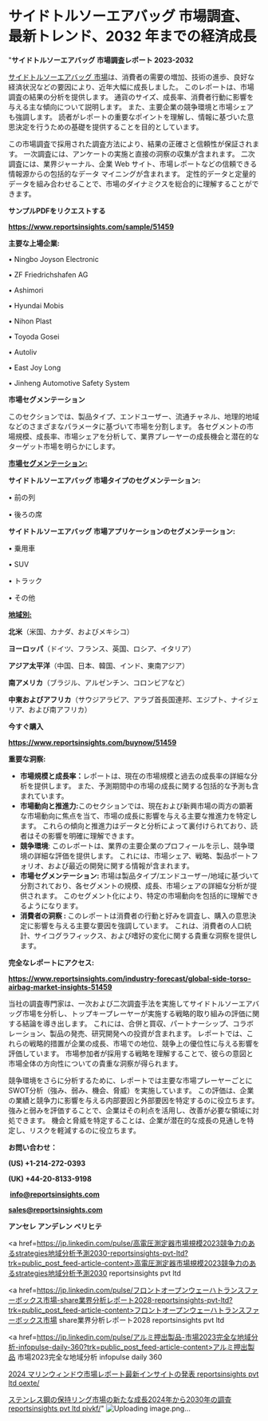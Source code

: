 # サイドトルソーエアバッグ 市場調査、最新トレンド、2032 年までの経済成長

"<strong>サイドトルソーエアバッグ 市場調査レポート 2023-2032</strong>

<a href=https://www.reportsinsights.com/sample/51459>サイドトルソーエアバッグ 市場</a>は、消費者の需要の増加、技術の進歩、良好な経済状況などの要因により、近年大幅に成長しました。 このレポートは、市場調査の結果の分析を提供します。 通貨のサイズ、成長率、消費者行動に影響を与える主な傾向について説明します。 また、主要企業の競争環境と市場シェアも強調します。 読者がレポートの重要なポイントを理解し、情報に基づいた意思決定を行うための基礎を提供することを目的としています。

この市場調査で採用された調査方法により、結果の正確さと信頼性が保証されます。 一次調査には、アンケートの実施と直接の洞察の収集が含まれます。 二次調査には、業界ジャーナル、企業 Web サイト、市場レポートなどの信頼できる情報源からの包括的なデータ マイニングが含まれます。 定性的データと定量的データを組み合わせることで、市場のダイナミクスを総合的に理解することができます。

<strong><b>サンプルPDFをリクエストする</b></strong>

<a href=https://www.reportsinsights.com/sample/51459><strong><u>https://www.reportsinsights.com/sample/51459</u></strong></a>

<strong>主要な上場企業:</strong>

• Ningbo Joyson Electronic

• ZF Friedrichshafen AG

• Ashimori

• Hyundai Mobis

• Nihon Plast

• Toyoda Gosei

• Autoliv

• East Joy Long

• Jinheng Automotive Safety System

<strong>市場セグメンテーション</strong>

このセクションでは、製品タイプ、エンドユーザー、流通チャネル、地理的地域などのさまざまなパラメータに基づいて市場を分割します。 各セグメントの市場規模、成長率、市場シェアを分析して、業界プレーヤーの成長機会と潜在的なターゲット市場を明らかにします。

<strong><u>市場セグメンテーション</u></strong><strong><u>:</u></strong>

<strong>サイドトルソーエアバッグ 市場タイプのセグメンテーション:</strong>

• 前の列

• 後ろの席

<strong>サイドトルソーエアバッグ 市場アプリケーションのセグメンテーション:</strong>

• 乗用車

• SUV

• トラック

• その他

<strong><u>地域別</u></strong><strong><u>:</u></strong>

<strong>北米</strong>（米国、カナダ、およびメキシコ）

<strong>ヨーロッパ</strong>（ドイツ、フランス、英国、ロシア、イタリア）

<strong>アジア太平洋</strong>（中国、日本、韓国、インド、東南アジア）

<strong>南アメリカ</strong>（ブラジル、アルゼンチン、コロンビアなど）

<strong>中東およびアフリカ</strong>（サウジアラビア、アラブ首長国連邦、エジプト、ナイジェリア、および南アフリカ）

<strong>今すぐ購入</strong>

<a href=https://www.reportsinsights.com/buynow/51459><strong><u>https://www.reportsinsights.com/buynow/51459</u></strong></a>

<strong>重要な洞察:</strong>
<ul>
  <li><strong>市場規模と成長率：</strong>レポートは、現在の市場規模と過去の成長率の詳細な分析を提供します。 また、予測期間中の市場の成長に関する包括的な予測も含まれています。</li>
  <li><strong>市場動向と推進力:</strong>このセクションでは、現在および新興市場の両方の顕著な市場動向に焦点を当て、市場の成長に影響を与える主要な推進力を特定します。 これらの傾向と推進力はデータと分析によって裏付けられており、読者はその影響を明確に理解できます。</li>
  <li><strong>競争環境</strong>: このレポートは、業界の主要企業のプロフィールを示し、競争環境の詳細な評価を提供します。 これには、市場シェア、戦略、製品ポートフォリオ、および最近の開発に関する情報が含まれます。</li>
  <li><strong>市場セグメンテーション: </strong>市場は製品タイプ/エンドユーザー/地域に基づいて分割されており、各セグメントの規模、成長、市場シェアの詳細な分析が提供されます。 このセグメント化により、特定の市場動向を包括的に理解できるようになります。</li>
  <li><strong>消費者の洞察 : </strong>このレポートは消費者の行動と好みを調査し、購入の意思決定に影響を与える主要な要因を強調しています。 これは、消費者の人口統計、サイコグラフィックス、および嗜好の変化に関する貴重な洞察を提供します。</li>
</ul>
<strong>完全なレポートにアクセス:</strong>

<a href=https://www.reportsinsights.com/industry-forecast/global-side-torso-airbag-market-insights-51459><strong><u><b>https://www.reportsinsights.com/industry-forecast/global-side-torso-airbag-market-insights-51459</b></u></strong></a>

当社の調査専門家は、一次および二次調査手法を実施してサイドトルソーエアバッグ市場を分析し、トップキープレーヤーが実施する戦略的取り組みの評価に関する結論を導き出します。 これには、合併と買収、パートナーシップ、コラボレーション、製品の発売、研究開発への投資が含まれます。 レポートでは、これらの戦略的措置が企業の成長、市場での地位、競争上の優位性に与える影響を評価しています。 市場参加者が採用する戦略を理解することで、彼らの意図と市場全体の方向性についての貴重な洞察が得られます。

競争環境をさらに分析するために、レポートでは主要な市場プレーヤーごとにSWOT分析（強み、弱み、機会、脅威）を実施しています。 この評価は、企業の業績と競争力に影響を与える内部要因と外部要因を特定するのに役立ちます。 強みと弱みを評価することで、企業はその利点を活用し、改善が必要な領域に対処できます。 機会と脅威を特定することは、企業が潜在的な成長の見通しを特定し、リスクを軽減するのに役立ちます。

<strong>お問い合わせ：</strong>

<strong>(US) +1-214-272-0393</strong>

<strong>(UK) +44-20-8133-9198</strong>

<strong> </strong><a href=info@reportsinsights.com><strong><u>info@reportsinsights.com</u></strong></a>

<a href=sales@reportsinsights.com><strong><u>sales@reportsinsights.com</u></strong></a>

<strong>アンセレ アンデレン ベリヒテ</strong>

<a href=https://jp.linkedin.com/pulse/高電圧測定器市場規模2023競争力のあるstrategies地域分析予測2030-reportsinsights-pvt-ltd?trk=public_post_feed-article-content>高電圧測定器市場規模2023競争力のあるstrategies地域分析予測2030 reportsinsights pvt ltd</a>

<a href=https://jp.linkedin.com/pulse/フロントオープンウェーハトランスファーボックス市場-share業界分析レポート2028-reportsinsights-pvt-ltd?trk=public_post_feed-article-content>フロントオープンウェーハトランスファーボックス市場 share業界分析レポート2028 reportsinsights pvt ltd</a>

<a href=https://jp.linkedin.com/pulse/アルミ押出製品-市場2023完全な地域分析-infopulse-daily-360?trk=public_post_feed-article-content>アルミ押出製品 市場2023完全な地域分析 infopulse daily 360</a>

<a href=https://www.linkedin.com/pulse/2024-マリンウィンドウ市場レポート最新インサイトの発表-reportsinsights-pvt-ltd-oexte/>2024 マリンウィンドウ市場レポート最新インサイトの発表 reportsinsights pvt ltd oexte/</a>

<a href=https://www.linkedin.com/pulse/ステンレス鋼の保持リング市場の新たな成長2024年から2030年の調査-reportsinsights-pvt-ltd-pivkf/>ステンレス鋼の保持リング市場の新たな成長2024年から2030年の調査 reportsinsights pvt ltd pivkf/</a>"
![Uploading image.png…]()
